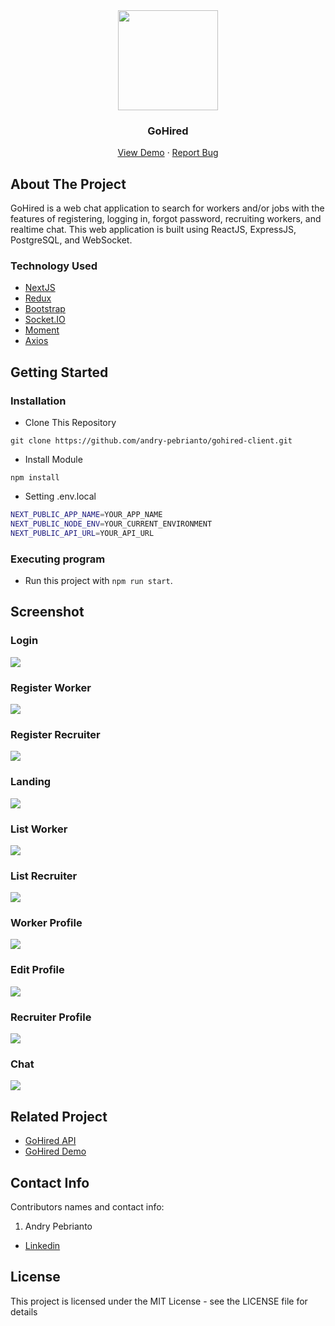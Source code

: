 <div align="center">
  <img src="./readme/logo.jpeg" width="160px" height="160px" />
</div>
<h3 align="center">GoHired</h3>
<p align="center">
  <a href="https://gohired.vercel.app/">View Demo</a>
  ·
  <a href="https://github.com/andry-pebrianto/gohired-client/issues">Report Bug</a>
</p>

<!-- ABOUT THE PROJECT -->
## About The Project

GoHired is a web chat application to search for workers and/or jobs with the features of registering, logging in, forgot password, recruiting workers, and realtime chat. This web application is built using ReactJS, ExpressJS, PostgreSQL, and WebSocket.

### Technology Used
- [NextJS](https://nextjs.org/)
- [Redux](https://redux.js.org/)
- [Bootstrap](https://getbootstrap.com/)
- [Socket.IO](https://socket.io/)
- [Moment](https://momentjs.com/)
- [Axios](https://github.com/axios/axios)

<!-- GETTING STARTED -->
## Getting Started

### Installation
- Clone This Repository

`git clone https://github.com/andry-pebrianto/gohired-client.git`

- Install Module

`npm install`

- Setting .env.local

```bash
NEXT_PUBLIC_APP_NAME=YOUR_APP_NAME
NEXT_PUBLIC_NODE_ENV=YOUR_CURRENT_ENVIRONMENT
NEXT_PUBLIC_API_URL=YOUR_API_URL
```

### Executing program

- Run this project with `npm run start`.

<!-- SCREENSHOT -->
## Screenshot

### Login
<img src="./readme/ss-login.webp" />

### Register Worker
<img src="./readme/ss-register-worker.webp" />

### Register Recruiter
<img src="./readme/ss-register-recruiter.webp" />

### Landing
<img src="./readme/ss-landing.webp" />

### List Worker
<img src="./readme/ss-list-worker.webp" />

### List Recruiter
<img src="./readme/ss-list-recruiter.webp" />

### Worker Profile
<img src="./readme/ss-my-profile.webp" />

### Edit Profile
<img src="./readme/ss-edit-profile.webp" />

### Recruiter Profile
<img src="./readme/ss-recruiter-profile.webp" />

### Chat
<img src="./readme/ss-chat.webp" />

<!-- RELATED PROJECT -->
## Related Project

- [GoHired API](https://github.com/andry-pebrianto/gohired-api)
- [GoHired Demo](https://gohired.vercel.app/)

<!-- CONTACT INFO -->
## Contact Info

Contributors names and contact info:

1. Andry Pebrianto

- [Linkedin](https://www.linkedin.com/in/andry-pebrianto)

## License

This project is licensed under the MIT License - see the LICENSE file for details
